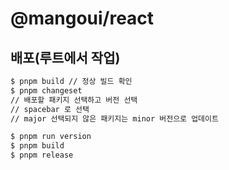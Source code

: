 # @mangoui/react

## 배포(루트에서 작업)

```sh
$ pnpm build // 정상 빌드 확인
$ pnpm changeset
// 배포할 패키지 선택하고 버전 선택
// spacebar 로 선택
// major 선택되지 않은 패키지는 minor 버전으로 업데이트

$ pnpm run version
$ pnpm build
$ pnpm release
```
